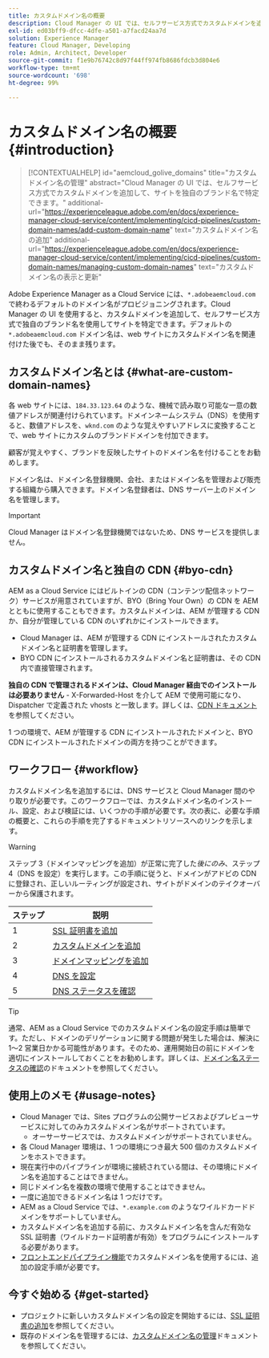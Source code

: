 ```yaml
---
title: カスタムドメイン名の概要
description: Cloud Manager の UI では、セルフサービス方式でカスタムドメインを追加して、サイトを独自のブランド名で特定できます。
exl-id: ed03bff9-dfcc-4dfe-a501-a7facd24aa7d
solution: Experience Manager
feature: Cloud Manager, Developing
role: Admin, Architect, Developer
source-git-commit: f1e9b76742c8d97f44ff974fb8686fdcb3d804e6
workflow-type: tm+mt
source-wordcount: '698'
ht-degree: 99%

---
```



# カスタムドメイン名の概要 {#introduction}

>[!CONTEXTUALHELP]
>id="aemcloud_golive_domains"
>title="カスタムドメイン名の管理"
>abstract="Cloud Manager の UI では、セルフサービス方式でカスタムドメインを追加して、サイトを独自のブランド名で特定できます。"
>additional-url="https://experienceleague.adobe.com/en/docs/experience-manager-cloud-service/content/implementing/cicd-pipelines/custom-domain-names/add-custom-domain-name" text="カスタムドメイン名の追加"
>additional-url="https://experienceleague.adobe.com/en/docs/experience-manager-cloud-service/content/implementing/cicd-pipelines/custom-domain-names/managing-custom-domain-names" text="カスタムドメイン名の表示と更新"

Adobe Experience Manager as a Cloud Service には、`*.adobeaemcloud.com` で終わるデフォルトのドメイン名がプロビジョニングされます。Cloud Manager の UI を使用すると、カスタムドメインを追加して、セルフサービス方式で独自のブランド名を使用してサイトを特定できます。デフォルトの `*.adobeaemcloud.com` ドメイン名は、web サイトにカスタムドメイン名を関連付けた後でも、そのまま残ります。

## カスタムドメイン名とは {#what-are-custom-domain-names}

各 web サイトには、`184.33.123.64` のような、機械で読み取り可能な一意の数値アドレスが関連付けられています。ドメインネームシステム（DNS）を使用すると、数値アドレスを、`wknd.com` のような覚えやすいアドレスに変換することで、web サイトにカスタムのブランドドメインを付加できます。

顧客が覚えやすく、ブランドを反映したサイトのドメイン名を付けることをお勧めします。

ドメイン名は、ドメイン名登録機関、会社、またはドメイン名を管理および販売する組織から購入できます。ドメイン名登録者は、DNS サーバー上のドメイン名を管理します。

>[!IMPORTANT]
>
>Cloud Manager はドメイン名登録機関ではないため、DNS サービスを提供しません。

## カスタムドメイン名と独自の CDN {#byo-cdn}

AEM as a Cloud Service にはビルトインの CDN（コンテンツ配信ネットワーク）サービスが用意されていますが、BYO（Bring Your Own）の CDN を AEM とともに使用することもできます。カスタムドメインは、AEM が管理する CDN か、自分が管理している CDN のいずれかにインストールできます。

* Cloud Manager は、AEM が管理する CDN にインストールされたカスタムドメイン名と証明書を管理します。
* BYO CDN にインストールされるカスタムドメイン名と証明書は、その CDN 内で直接管理されます。

**独自の CDN で管理されるドメインは、Cloud Manager 経由でのインストールは必要ありません** - X-Forwarded-Host を介して AEM で使用可能になり、Dispatcher で定義された vhosts と一致します。詳しくは、[CDN ドキュメント](/help/implementing/dispatcher/cdn.md)を参照してください。

1 つの環境で、AEM が管理する CDN にインストールされたドメインと、BYO CDN にインストールされたドメインの両方を持つことができます。

## ワークフロー {#workflow}

カスタムドメイン名を追加するには、DNS サービスと Cloud Manager 間のやり取りが必要です。このワークフローでは、カスタムドメイン名のインストール、設定、および検証には、いくつかの手順が必要です。次の表に、必要な手順の概要と、これらの手順を完了するドキュメントリソースへのリンクを示します。

>[!WARNING]
>
>ステップ 3（ドメインマッピングを追加）が正常に完了した&#x200B;*後にのみ*、ステップ 4（DNS を設定）を実行します。この手順に従うと、ドメインがアドビの CDN に登録され、正しいルーティングが設定され、サイトがドメインのテイクオーバーから保護されます。

| ステップ | 説明 |
| --- | --- |
| 1 | [SSL 証明書を追加](/help/implementing/cloud-manager/managing-ssl-certifications/add-ssl-certificate.md) |
| 2 | [カスタムドメインを追加](/help/implementing/cloud-manager/custom-domain-names/add-custom-domain-name.md) |
| 3 | [ドメインマッピングを追加](/help/implementing/cloud-manager/custom-domain-names/add-custom-domain-name.md) |
| 4 | [DNS を設定](/help/implementing/cloud-manager/custom-domain-names/add-custom-domain-name.md#config-dns) |
| 5 | [DNS ステータスを確認](/help/implementing/cloud-manager/custom-domain-names/check-dns-record-status.md) |

>[!TIP]
>
>通常、AEM as a Cloud Service でのカスタムドメイン名の設定手順は簡単です。ただし、ドメインのデリゲーションに関する問題が発生した場合は、解決に 1～2 営業日かかる可能性があります。そのため、運用開始日の前にドメインを適切にインストールしておくことをお勧めします。詳しくは、[ドメイン名ステータスの確認](/help/implementing/cloud-manager/custom-domain-names/check-domain-name-status.md)のドキュメントを参照してください。

## 使用上のメモ {#usage-notes}

* Cloud Manager では、Sites プログラムの公開サービスおよびプレビューサービスに対してのみカスタムドメイン名がサポートされています。
   * オーサーサービスでは、カスタムドメインがサポートされていません。
* 各 Cloud Manager 環境は、1 つの環境につき最大 500 個のカスタムドメインをホストできます。
* 現在実行中のパイプラインが環境に接続されている間は、その環境にドメイン名を追加することはできません。
* 同じドメイン名を複数の環境で使用することはできません。
* 一度に追加できるドメイン名は 1 つだけです。
* AEM as a Cloud Service では、`*.example.com` のようなワイルドカードドメインをサポートしていません。
* カスタムドメイン名を追加する前に、カスタムドメイン名を含んだ有効な SSL 証明書（ワイルドカード証明書が有効）をプログラムにインストールする必要があります。
* [フロントエンドパイプライン機能](/help/sites-cloud/administering/site-creation/enable-front-end-pipeline.md#custom-domains)でカスタムドメイン名を使用するには、追加の設定手順が必要です。

## 今すぐ始める {#get-started}

* プロジェクトに新しいカスタムドメイン名の設定を開始するには、[SSL 証明書の追加](/help/implementing/cloud-manager/managing-ssl-certifications/add-ssl-certificate.md)を参照してください。
* 既存のドメイン名を管理するには、[カスタムドメイン名の管理](/help/implementing/cloud-manager/custom-domain-names/managing-custom-domain-names.md)ドキュメントを参照してください。
